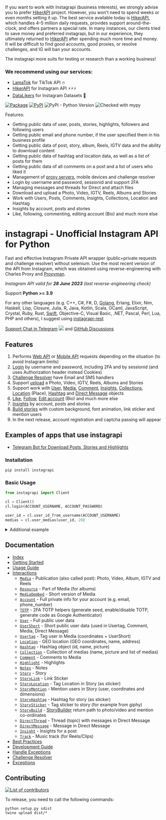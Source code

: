 If you want to work with Instagrapi (business interests), we strongly advise you to prefer [HikerAPI](https://hikerapi.com/p/bkXQlaVe) project.
However, you won't need to spend weeks or even months setting it up.
The best service available today is [HikerAPI](https://hikerapi.com/p/bkXQlaVe), which handles 4–5 million daily requests, provides support around-the-clock, and offers partners a special rate.
In many instances, our clients tried to save money and preferred instagrapi, but in our experience, they ultimately returned to [HikerAPI](https://hikerapi.com/p/bkXQlaVe) after spending much more time and money.
It will be difficult to find good accounts, good proxies, or resolve challenges, and IG will ban your accounts.

The instagrapi more suits for testing or research than a working business!

### We recommend using our services:

* [LamaTok](https://lamatok.com/p/B9ScEYIQ) for TikTok API 🔥
* [HikerAPI](https://hikerapi.com/p/bkXQlaVe) for Instagram API ⚡⚡⚡
* [DataLikers](https://datalikers.com/) for Instagram Datasets 🚀

[![Package](https://github.com/subzeroid/instagrapi/actions/workflows/python-package.yml/badge.svg?branch=master)](https://github.com/subzeroid/instagrapi/actions/workflows/python-package.yml)
[![PyPI](https://img.shields.io/pypi/v/instagrapi)](https://pypi.org/project/instagrapi/)
![PyPI - Python Version](https://img.shields.io/pypi/pyversions/instagrapi)
![Checked with mypy](https://img.shields.io/badge/mypy-checked-blue)


Features:

* Getting public data of user, posts, stories, highlights, followers and following users
* Getting public email and phone number, if the user specified them in his business profile
* Getting public data of post, story, album, Reels, IGTV data and the ability to download content
* Getting public data of hashtag and location data, as well as a list of posts for them
* Getting public data of all comments on a post and a list of users who liked it
* Management of [proxy servers](https://soax.com/?r=sEysufQI), mobile devices and challenge resolver
* Login by username and password, sessionid and support 2FA
* Managing messages and threads for Direct and attach files
* Download and upload a Photo, Video, IGTV, Reels, Albums and Stories
* Work with Users, Posts, Comments, Insights, Collections, Location and Hashtag
* Insights by account, posts and stories
* Like, following, commenting, editing account (Bio) and much more else

# instagrapi - Unofficial Instagram API for Python

Fast and effective Instagram Private API wrapper (public+private requests and challenge resolver) without selenium. Use the most recent version of the API from Instagram, which was obtained using reverse-engineering with Charles Proxy and [Proxyman](https://proxyman.io/).

*Instagram API valid for **28 June 2023** (last reverse-engineering check)*

Support **Python >= 3.9**

For any other languages (e.g. C++, C#, F#, D, [Golang](https://github.com/subzeroid/instagrapi-rest/tree/main/golang), Erlang, Elixir, Nim, Haskell, Lisp, Closure, Julia, R, Java, Kotlin, Scala, OCaml, JavaScript, Crystal, Ruby, Rust, [Swift](https://github.com/subzeroid/instagrapi-rest/tree/main/swift), Objective-C, Visual Basic, .NET, Pascal, Perl, Lua, PHP and others), I suggest using [instagrapi-rest](https://github.com/subzeroid/instagrapi-rest)

[Support Chat in Telegram](https://t.me/instagrapi)
![](https://gist.githubusercontent.com/m8rge/4c2b36369c9f936c02ee883ca8ec89f1/raw/c03fd44ee2b63d7a2a195ff44e9bb071e87b4a40/telegram-single-path-24px.svg) and [GitHub Discussions](https://github.com/subzeroid/instagrapi/discussions)


## Features

1. Performs [Web API](https://subzeroid.github.io/instagrapi/usage-guide/fundamentals.html) or [Mobile API](https://subzeroid.github.io/instagrapi/usage-guide/fundamentals.html) requests depending on the situation (to avoid Instagram limits)
2. [Login](https://subzeroid.github.io/instagrapi/usage-guide/interactions.html) by username and password, including 2FA and by sessionid (and uses Authorization header instead Cookies)
3. [Challenge Resolver](https://subzeroid.github.io/instagrapi/usage-guide/challenge_resolver.html) have Email and SMS handlers
4. Support [upload](https://subzeroid.github.io/instagrapi/usage-guide/media.html) a Photo, Video, IGTV, Reels, Albums and Stories
5. Support work with [User](https://subzeroid.github.io/instagrapi/usage-guide/user.html), [Media](https://subzeroid.github.io/instagrapi/usage-guide/media.html), [Comment](https://subzeroid.github.io/instagrapi/usage-guide/comment.html), [Insights](https://subzeroid.github.io/instagrapi/usage-guide/insight.html), [Collections](https://subzeroid.github.io/instagrapi/usage-guide/collection.html), [Location](https://subzeroid.github.io/instagrapi/usage-guide/location.html) (Place), [Hashtag](https://subzeroid.github.io/instagrapi/usage-guide/hashtag.html) and [Direct Message](https://subzeroid.github.io/instagrapi/usage-guide/direct.html) objects
6. [Like](https://subzeroid.github.io/instagrapi/usage-guide/media.html), [Follow](https://subzeroid.github.io/instagrapi/usage-guide/user.html), [Edit account](https://subzeroid.github.io/instagrapi/usage-guide/account.html) (Bio) and much more else
7. [Insights](https://subzeroid.github.io/instagrapi/usage-guide/insight.html) by account, posts and stories
8. [Build stories](https://subzeroid.github.io/instagrapi/usage-guide/story.html) with custom background, font animation, link sticker and mention users
9. In the next release, account registration and captcha passing will appear

## Examples of apps that use instagrapi

* [Telegram Bot for Download Posts, Stories and Highlights](https://t.me/instagram_load_bot)

### Installation

```
pip install instagrapi
```

### Basic Usage

``` python
from instagrapi import Client

cl = Client()
cl.login(ACCOUNT_USERNAME, ACCOUNT_PASSWORD)

user_id = cl.user_id_from_username(ACCOUNT_USERNAME)
medias = cl.user_medias(user_id, 20)
```

<details>
    <summary>Additional example</summary>

```python
from instagrapi import Client
from instagrapi.types import StoryMention, StoryMedia, StoryLink, StoryHashtag

cl = Client()
cl.login(USERNAME, PASSWORD, verification_code="<2FA CODE HERE>")

media_pk = cl.media_pk_from_url('https://www.instagram.com/p/CGgDsi7JQdS/')
media_path = cl.video_download(media_pk)
subzeroid = cl.user_info_by_username('subzeroid')
hashtag = cl.hashtag_info('dhbastards')

cl.video_upload_to_story(
    media_path,
    "Credits @subzeroid",
    mentions=[StoryMention(user=subzeroid, x=0.49892962, y=0.703125, width=0.8333333333333334, height=0.125)],
    links=[StoryLink(webUri='https://github.com/subzeroid/instagrapi')],
    hashtags=[StoryHashtag(hashtag=hashtag, x=0.23, y=0.32, width=0.5, height=0.22)],
    medias=[StoryMedia(media_pk=media_pk, x=0.5, y=0.5, width=0.6, height=0.8)]
)
```
</details>

## Documentation

* [Index](https://subzeroid.github.io/instagrapi/)
* [Getting Started](https://subzeroid.github.io/instagrapi/getting-started.html)
* [Usage Guide](https://subzeroid.github.io/instagrapi/usage-guide/fundamentals.html)
* [Interactions](https://subzeroid.github.io/instagrapi/usage-guide/interactions.html)
  * [`Media`](https://subzeroid.github.io/instagrapi/usage-guide/media.html) - Publication (also called post): Photo, Video, Album, IGTV and Reels
  * [`Resource`](https://subzeroid.github.io/instagrapi/usage-guide/media.html) - Part of Media (for albums)
  * [`MediaOembed`](https://subzeroid.github.io/instagrapi/usage-guide/media.html) - Short version of Media
  * [`Account`](https://subzeroid.github.io/instagrapi/usage-guide/account.html) - Full private info for your account (e.g. email, phone_number)
  * [`TOTP`](https://subzeroid.github.io/instagrapi/usage-guide/totp.html) - 2FA TOTP helpers (generate seed, enable/disable TOTP, generate code as Google Authenticator)
  * [`User`](https://subzeroid.github.io/instagrapi/usage-guide/user.html) - Full public user data
  * [`UserShort`](https://subzeroid.github.io/instagrapi/usage-guide/user.html) - Short public user data (used in Usertag, Comment, Media, Direct Message)
  * [`Usertag`](https://subzeroid.github.io/instagrapi/usage-guide/user.html) - Tag user in Media (coordinates + UserShort)
  * [`Location`](https://subzeroid.github.io/instagrapi/usage-guide/location.html) - GEO location (GEO coordinates, name, address)
  * [`Hashtag`](https://subzeroid.github.io/instagrapi/usage-guide/hashtag.html) - Hashtag object (id, name, picture)
  * [`Collection`](https://subzeroid.github.io/instagrapi/usage-guide/collection.html) - Collection of medias (name, picture and list of medias)
  * [`Comment`](https://subzeroid.github.io/instagrapi/usage-guide/comment.html) - Comments to Media
  * [`Highlight`](https://subzeroid.github.io/instagrapi/usage-guide/highlight.html) - Highlights
  * [`Notes`](https://subzeroid.github.io/instagrapi/usage-guide/notes.html) - Notes
  * [`Story`](https://subzeroid.github.io/instagrapi/usage-guide/story.html) - Story
  * [`StoryLink`](https://subzeroid.github.io/instagrapi/usage-guide/story.html) - Link Sticker
  * [`StoryLocation`](https://subzeroid.github.io/instagrapi/usage-guide/story.html) - Tag Location in Story (as sticker)
  * [`StoryMention`](https://subzeroid.github.io/instagrapi/usage-guide/story.html) - Mention users in Story (user, coordinates and dimensions)
  * [`StoryHashtag`](https://subzeroid.github.io/instagrapi/usage-guide/story.html) - Hashtag for story (as sticker)
  * [`StorySticker`](https://subzeroid.github.io/instagrapi/usage-guide/story.html) - Tag sticker to story (for example from giphy)
  * [`StoryBuild`](https://subzeroid.github.io/instagrapi/usage-guide/story.html) - [StoryBuilder](/instagrapi/story.py) return path to photo/video and mention co-ordinates
  * [`DirectThread`](https://subzeroid.github.io/instagrapi/usage-guide/direct.html) - Thread (topic) with messages in Direct Message
  * [`DirectMessage`](https://subzeroid.github.io/instagrapi/usage-guide/direct.html) - Message in Direct Message
  * [`Insight`](https://subzeroid.github.io/instagrapi/usage-guide/insight.html) - Insights for a post
  * [`Track`](https://subzeroid.github.io/instagrapi/usage-guide/track.html) - Music track (for Reels/Clips)
* [Best Practices](https://subzeroid.github.io/instagrapi/usage-guide/best-practices.html)
* [Development Guide](https://subzeroid.github.io/instagrapi/development-guide.html)
* [Handle Exceptions](https://subzeroid.github.io/instagrapi/usage-guide/handle_exception.html)
* [Challenge Resolver](https://subzeroid.github.io/instagrapi/usage-guide/challenge_resolver.html)
* [Exceptions](https://subzeroid.github.io/instagrapi/exceptions.html)

## Contributing

[![List of contributors](https://opencollective.com/instagrapi/contributors.svg?width=890&button=0)](https://github.com/subzeroid/instagrapi/graphs/contributors)

To release, you need to call the following commands:

    python setup.py sdist
    twine upload dist/*
